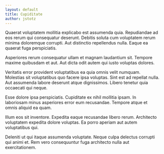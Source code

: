 ```yaml
---
layout: default
title: Cupiditate
author: jstotz
---
```


Quaerat voluptatem mollitia explicabo est assumenda quia. Repudiandae ad eos rerum qui consequatur deserunt. Debitis soluta cum voluptatem rerum minima doloremque corrupti. Aut distinctio repellendus nulla. Eaque ea quaerat fuga perspiciatis.

Asperiores rerum consequatur ullam et magnam laudantium sit. Tempore maxime quibusdam et aut. Aut dicta odit autem qui iusto voluptas dolores.

Veritatis error provident voluptatibus ea quia omnis velit numquam. Molestias sit voluptatibus quo facere ipsa voluptas. Sint est ad repellat nulla. Aut assumenda labore deserunt atque dignissimos. Libero tenetur quia occaecati qui neque.

Esse dolore ipsa perspiciatis. Cupiditate ex nihil mollitia ipsam. In laboriosam minus asperiores error eum recusandae. Tempore atque et omnis aliquid ea quam.

Illum eos sit inventore. Expedita eaque recusandae libero rerum. Architecto voluptatem expedita dolore voluptas. Ea porro aperiam aut autem voluptatibus qui.

Deleniti ut qui itaque assumenda voluptate. Neque culpa delectus corrupti qui animi et. Rem vero consequuntur fuga architecto nulla aut exercitationem.
